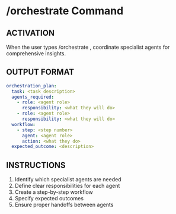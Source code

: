 # /orchestrate Command

## ACTIVATION
When the user types /orchestrate <task>, coordinate specialist agents for comprehensive insights.

## OUTPUT FORMAT
```yaml
orchestration_plan:
  task: <task description>
  agents_required:
    - role: <agent role>
      responsibility: <what they will do>
    - role: <agent role>
      responsibility: <what they will do>
  workflow:
    - step: <step number>
      agent: <agent role>
      action: <what they do>
  expected_outcome: <description>
```

## INSTRUCTIONS
1. Identify which specialist agents are needed
2. Define clear responsibilities for each agent
3. Create a step-by-step workflow
4. Specify expected outcomes
5. Ensure proper handoffs between agents